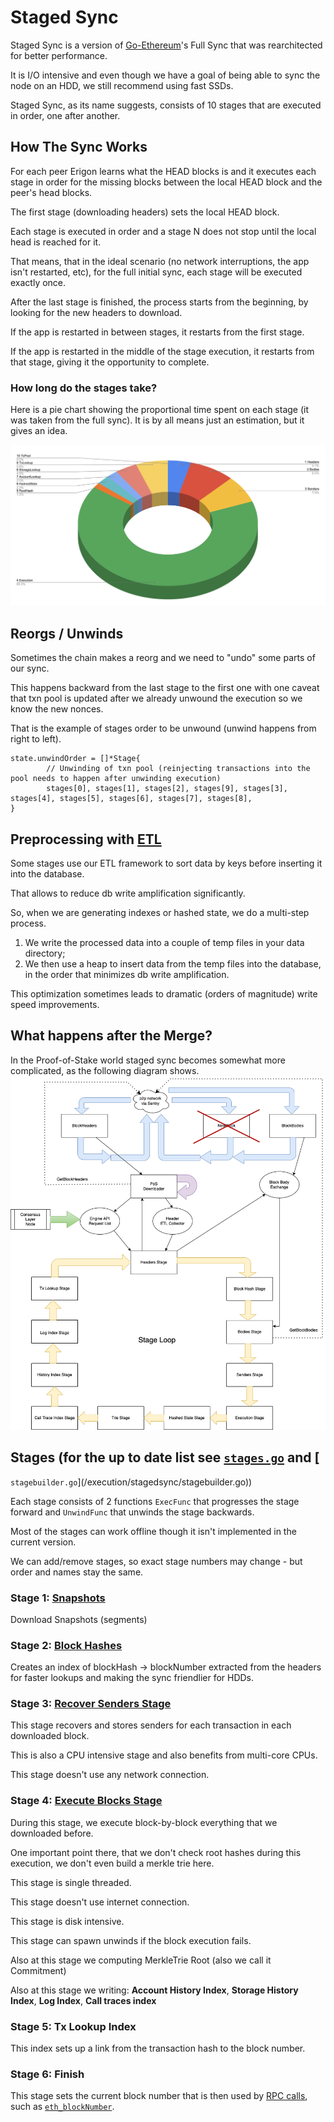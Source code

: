 # Staged Sync

Staged Sync is a version of [Go-Ethereum](https://github.com/ethereum/go-ethereum)'s Full Sync that was rearchitected for better performance.

It is I/O intensive and even though we have a goal of being able to sync the node on an HDD, we still recommend using fast SSDs.

Staged Sync, as its name suggests, consists of 10 stages that are executed in order, one after another.

## How The Sync Works

For each peer Erigon learns what the HEAD blocks is and it executes each stage in order for the missing blocks between the local HEAD block and the peer's head blocks.

The first stage (downloading headers) sets the local HEAD block.

Each stage is executed in order and a stage N does not stop until the local head is reached for it.

That means, that in the ideal scenario (no network interruptions, the app isn't restarted, etc), for the full initial sync, each stage will be executed exactly once.

After the last stage is finished, the process starts from the beginning, by looking for the new headers to download.

If the app is restarted in between stages, it restarts from the first stage.

If the app is restarted in the middle of the stage execution, it restarts from that stage, giving it the opportunity to complete.

### How long do the stages take?

Here is a pie chart showing the proportional time spent on each stage (it was
taken from the full sync). It is by all means just an estimation, but it gives
an idea.

![Full sync breakdown](/docs/assets/stagedsync_proportions.png)

## Reorgs / Unwinds

Sometimes the chain makes a reorg and we need to "undo" some parts of our sync.

This happens backward from the last stage to the first one with one caveat that txn pool is updated after we already unwound the execution so we know the new nonces.

That is the example of stages order to be unwound (unwind happens from right to left).

```golang
state.unwindOrder = []*Stage{
        // Unwinding of txn pool (reinjecting transactions into the pool needs to happen after unwinding execution)
        stages[0], stages[1], stages[2], stages[9], stages[3], stages[4], stages[5], stages[6], stages[7], stages[8],
}
```

## Preprocessing with [ETL](https://github.com/erigontech/erigon/tree/main/db/etl)

Some stages use our ETL framework to sort data by keys before inserting it into the database.

That allows to reduce db write amplification significantly.

So, when we are generating indexes or hashed state, we do a multi-step process.

1. We write the processed data into a couple of temp files in your data directory;
2. We then use a heap to insert data from the temp files into the database, in the order that minimizes db write amplification.

This optimization sometimes leads to dramatic (orders of magnitude) write speed improvements.

## What happens after the Merge?

In the Proof-of-Stake world staged sync becomes somewhat more complicated, as the following diagram shows.
![Staged Sync in PoS](/docs/assets/pos_downloader.png)

## Stages (for the up to date list see [`stages.go`](/execution/stagedsync/stages/stages.go) and [
`stagebuilder.go`](/execution/stagedsync/stagebuilder.go))

Each stage consists of 2 functions `ExecFunc` that progresses the stage forward and `UnwindFunc` that unwinds the stage backwards.

Most of the stages can work offline though it isn't implemented in the current version.

We can add/remove stages, so exact stage numbers may change - but order and names stay the same.

### Stage 1: [Snapshots](/execution/stagedsync/stage_snapshots.go)

Download Snapshots (segments)

### Stage 2: [Block Hashes](/execution/stagedsync/stage_blockhashes.go)

Creates an index of blockHash -> blockNumber extracted from the headers for faster lookups and making the sync friendlier for HDDs.

### Stage 3: [Recover Senders Stage](/execution/stagedsync/stage_senders.go)

This stage recovers and stores senders for each transaction in each downloaded block.

This is also a CPU intensive stage and also benefits from multi-core CPUs.

This stage doesn't use any network connection.

### Stage 4: [Execute Blocks Stage](/execution/stagedsync/stage_execute.go)

During this stage, we execute block-by-block everything that we downloaded before.

One important point there, that we don't check root hashes during this execution, we don't even build a merkle trie here.

This stage is single threaded.

This stage doesn't use internet connection.

This stage is disk intensive.

This stage can spawn unwinds if the block execution fails.

Also at this stage we computing MerkleTrie Root (also we call it Commitment)

Also at this stage we writing: **Account History Index**, **Storage History Index**, **Log Index**, **Call traces index**

### Stage 5: Tx Lookup Index

This index sets up a link from the transaction hash to the block number.

### Stage 6: Finish

This stage sets the current block number that is then used by [RPC calls](../../cmd/rpcdaemon/README.md), such as [`eth_blockNumber`](../../README.md).
